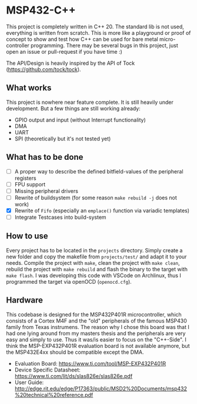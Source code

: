 # MSP432-C++

This project is completely written in C++ 20. The standard lib is not used, everything is written
from scratch. This is more like a playground or proof of concept to show and test how C++ can be
used for bare metal micro-controller programming. There may be several bugs in this project, just
open an issue or pull-request if you have time :)

The API/Design is heavily inspired by the API of Tock (https://github.com/tock/tock).

## What works
This project is nowhere near feature complete. It is still heavily under development. But a few
things are still working already:
- GPIO output and input (without Interrupt functionality)
- DMA
- UART
- SPI (theoretically but it's not tested yet)

## What has to be done
- [ ] A proper way to describe the defined bitfield-values of the peripheral registers
- [ ] FPU support
- [ ] Missing peripheral drivers
- [ ] Rewrite of buildsystem (for some reason `make rebuild -j` does not work)
- [x] Rewrite of `Fifo` (especially an `emplace()` function via variadic templates)
- [ ] Integrate Testcases into build-system

## How to use
Every project has to be located in the `projects` directory. Simply create a new folder and copy the
makefile from `projects/test/` and adapt it to your needs. Compile the project with `make`, clean
the project with `make clean`, rebuild the project with `make rebuild` and flash the binary to the
target with `make flash`. I was developing this code with VSCode on Archlinux, thus I programmed the
target via openOCD (`openocd.cfg`).

## Hardware
This codebase is designed for the MSP432P401R microcontroller, which consists of a Cortex M4F and
the "old" peripherals of the famous MSP430 family from Texas instrumens. The reason why I chose this
board was that I had one lying around from my masters thesis and the peripherals are very easy and
simply to use. Thus it was/is easier to focus on the "C++-Side". I think the MSP-EXP432P401R
evaluation board is not available anymore, but the MSP432E4xx should be compatible except the DMA.

- Evaluation Board: https://www.ti.com/tool/MSP-EXP432P401R
- Device Specific Datasheet: https://www.ti.com/lit/ds/slas826e/slas826e.pdf
- User Guide: http://edge.rit.edu/edge/P17363/public/MSD2%20Documents/msp432%20technical%20reference.pdf
